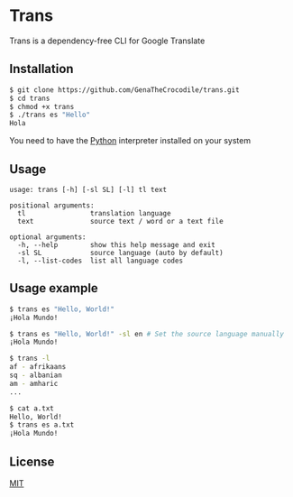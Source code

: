 # Trans

Trans is a dependency-free CLI for Google Translate

## Installation
```bash
$ git clone https://github.com/GenaTheCrocodile/trans.git
$ cd trans
$ chmod +x trans
$ ./trans es "Hello"
Hola
```
You need to have the [Python](https://www.python.org/) interpreter installed on your system

## Usage

```
usage: trans [-h] [-sl SL] [-l] tl text

positional arguments:
  tl                translation language
  text              source text / word or a text file

optional arguments:
  -h, --help        show this help message and exit
  -sl SL            source language (auto by default)
  -l, --list-codes  list all language codes
```
## Usage example
```bash
$ trans es "Hello, World!"
¡Hola Mundo!

$ trans es "Hello, World!" -sl en # Set the source language manually 
¡Hola Mundo!

$ trans -l
af - afrikaans
sq - albanian
am - amharic
...

$ cat a.txt
Hello, World!
$ trans es a.txt
¡Hola Mundo!
```

## License
[MIT](https://choosealicense.com/licenses/mit/)
